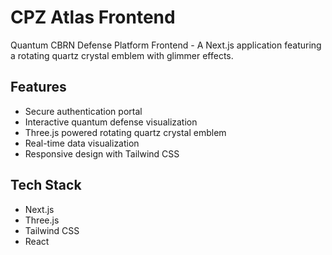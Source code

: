 # CPZ Atlas Frontend

Quantum CBRN Defense Platform Frontend - A Next.js application featuring a rotating quartz crystal emblem with glimmer effects.

## Features

- Secure authentication portal
- Interactive quantum defense visualization
- Three.js powered rotating quartz crystal emblem
- Real-time data visualization
- Responsive design with Tailwind CSS

## Tech Stack

- Next.js
- Three.js
- Tailwind CSS
- React
